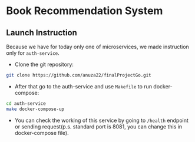 # Book Recommendation System

## Launch Instruction

Because we have for today only one of microservices, we made instruction only for `auth-service`. 

- Clone the git repository:

```bash
git clone https://github.com/anuza22/finalProjectGo.git
```

- After that go to the auth-service and use `Makefile` to run docker-compose:

```bash
cd auth-service
make docker-compose-up
```

- You can check the working of this service by going to `/health` endpoint or sending request(p.s. standard port is 8081, you can change this in docker-compose file).